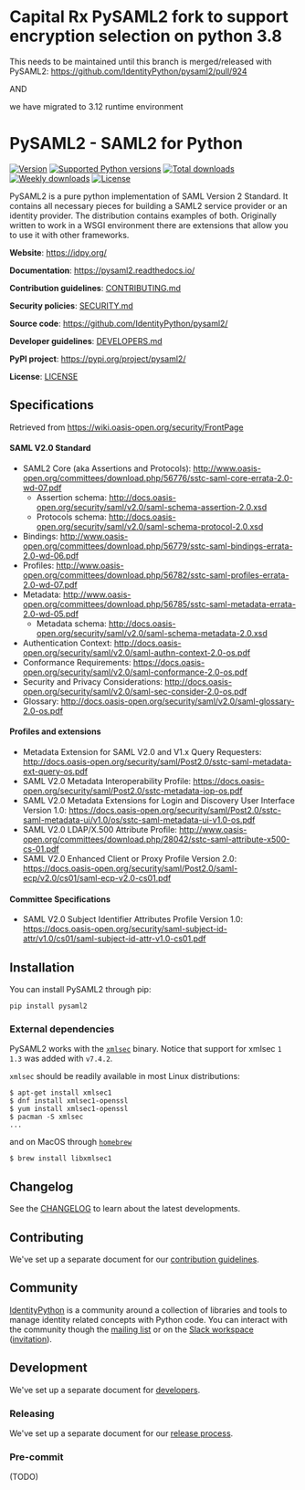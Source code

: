 # Capital Rx PySAML2 fork to support encryption selection on python 3.8

This needs to be maintained until this branch is merged/released with PySAML2:
https://github.com/IdentityPython/pysaml2/pull/924

AND

we have migrated to 3.12 runtime environment


# PySAML2 - SAML2 for Python

[![Version](https://img.shields.io/pypi/v/pysaml2)](https://pypi.org/project/pysaml2/)
[![Supported Python versions](https://img.shields.io/pypi/pyversions/pysaml2)](https://pypi.org/project/pysaml2/)
[![Total downloads](https://pepy.tech/badge/pysaml2)](https://pepy.tech/project/pysaml2)
[![Weekly downloads](https://pepy.tech/badge/pysaml2/week)](https://pepy.tech/project/pysaml2)
[![License](https://img.shields.io/github/license/IdentityPython/pysaml2)](https://github.com/IdentityPython/pysaml2/blob/master/LICENSE)

PySAML2 is a pure python implementation of SAML Version 2 Standard.
It contains all necessary pieces for building a SAML2 service provider
or an identity provider. The distribution contains examples of both.
Originally written to work in a WSGI environment
there are extensions that allow you to use it with other frameworks.

**Website**: https://idpy.org/

**Documentation**: https://pysaml2.readthedocs.io/

**Contribution guidelines**: [CONTRIBUTING.md][contributing]

**Security policies**: [SECURITY.md][sec]

**Source code**: https://github.com/IdentityPython/pysaml2/

**Developer guidelines**: [DEVELOPERS.md][dev]

**PyPI project**: https://pypi.org/project/pysaml2/

**License**: [LICENSE][license]


## Specifications

Retrieved from https://wiki.oasis-open.org/security/FrontPage

#### SAML V2.0 Standard

- SAML2 Core (aka Assertions and Protocols): http://www.oasis-open.org/committees/download.php/56776/sstc-saml-core-errata-2.0-wd-07.pdf
  - Assertion schema: http://docs.oasis-open.org/security/saml/v2.0/saml-schema-assertion-2.0.xsd
  - Protocols schema: http://docs.oasis-open.org/security/saml/v2.0/saml-schema-protocol-2.0.xsd
- Bindings: http://www.oasis-open.org/committees/download.php/56779/sstc-saml-bindings-errata-2.0-wd-06.pdf
- Profiles: http://www.oasis-open.org/committees/download.php/56782/sstc-saml-profiles-errata-2.0-wd-07.pdf
- Metadata: http://www.oasis-open.org/committees/download.php/56785/sstc-saml-metadata-errata-2.0-wd-05.pdf
  - Metadata schema: http://docs.oasis-open.org/security/saml/v2.0/saml-schema-metadata-2.0.xsd
- Authentication Context: http://docs.oasis-open.org/security/saml/v2.0/saml-authn-context-2.0-os.pdf
- Conformance Requirements: https://docs.oasis-open.org/security/saml/v2.0/saml-conformance-2.0-os.pdf
- Security and Privacy Considerations: http://docs.oasis-open.org/security/saml/v2.0/saml-sec-consider-2.0-os.pdf
- Glossary: http://docs.oasis-open.org/security/saml/v2.0/saml-glossary-2.0-os.pdf

#### Profiles and extensions

- Metadata Extension for SAML V2.0 and V1.x Query Requesters: http://docs.oasis-open.org/security/saml/Post2.0/sstc-saml-metadata-ext-query-os.pdf
- SAML V2.0 Metadata Interoperability Profile: https://docs.oasis-open.org/security/saml/Post2.0/sstc-metadata-iop-os.pdf
- SAML V2.0 Metadata Extensions for Login and Discovery User Interface Version 1.0: https://docs.oasis-open.org/security/saml/Post2.0/sstc-saml-metadata-ui/v1.0/os/sstc-saml-metadata-ui-v1.0-os.pdf
- SAML V2.0 LDAP/X.500 Attribute Profile: http://www.oasis-open.org/committees/download.php/28042/sstc-saml-attribute-x500-cs-01.pdf
- SAML V2.0 Enhanced Client or Proxy Profile Version 2.0: https://docs.oasis-open.org/security/saml/Post2.0/saml-ecp/v2.0/cs01/saml-ecp-v2.0-cs01.pdf

#### Committee Specifications

- SAML V2.0 Subject Identifier Attributes Profile Version 1.0: https://docs.oasis-open.org/security/saml-subject-id-attr/v1.0/cs01/saml-subject-id-attr-v1.0-cs01.pdf


## Installation

You can install PySAML2 through pip:

```shell
pip install pysaml2
```

### External dependencies

PySAML2 works with the [`xmlsec`][xmlsec] binary.
Notice that support for xmlsec `1 1.3` was added with `v7.4.2`.

`xmlsec` should be readily available in most Linux distributions:

```shell
$ apt-get install xmlsec1
$ dnf install xmlsec1-openssl
$ yum install xmlsec1-openssl
$ pacman -S xmlsec
...
```

and on MacOS through [`homebrew`][brew]

```shell
$ brew install libxmlsec1
```


## Changelog

See the [CHANGELOG][clog] to learn about the latest developments.


## Contributing

We've set up a separate document for our [contribution guidelines][contributing].


## Community

[IdentityPython][idpy] is a community around
a collection of libraries and tools to manage identity related concepts with Python code.
You can interact with the community though the [mailing list](https://lists.sunet.se/postorius/lists/idpy-discuss.lists.sunet.se/)
or on the [Slack workspace](https://identity-python.slack.com/) ([invitation](https://join.slack.com/t/identity-python/shared_invite/enQtNzEyNjU1NDI1MjUyLTM2MWI5ZGNhMTk1ZThiOTIxNWY2OTY1ODVmMWNjMzUzMTYxNTY5MzE5N2RlYjExZTIyM2MwYjBjZGE4MGVlMTM)).


## Development

We've set up a separate document for [developers][dev].


### Releasing

We've set up a separate document for our [release process][rel].


### Pre-commit

(TODO)


  [idpy]: https://idpy.org/
  [docs]: https://pysaml2.readthedocs.io/
  [contributing]: https://github.com/IdentityPython/pysaml2/blob/master/CONTRIBUTING.md
  [sec]: https://github.com/IdentityPython/pysaml2/blob/master/SECURITY.md
  [repo]: https://github.com/IdentityPython/pysaml2/
  [dev]: https://github.com/IdentityPython/pysaml2/blob/master/DEVELOPERS.md
  [pypi]: https://pypi.org/project/pysaml2/
  [license]: https://github.com/IdentityPython/pysaml2/blob/master/LICENSE
  [clog]: https://github.com/IdentityPython/pysaml2/blob/master/CHANGELOG.md
  [rel]: https://github.com/IdentityPython/pysaml2/blob/master/RELEASE.md
  [xmlsec]: http://www.aleksey.com/xmlsec/
  [brew]: https://brew.sh/
